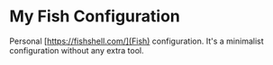 # My Fish Configuration

Personal [https://fishshell.com/](Fish) configuration. It's a minimalist configuration without any extra tool.
